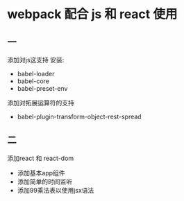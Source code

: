 # webpack 配合 js 和 react 使用

## 一

添加对js这支持 安装:
 - babel-loader
 - babel-core
 - babel-preset-env

 添加对拓展运算符的支持

 - babel-plugin-transform-object-rest-spread


 ## 二

 添加react 和 react-dom

 - 添加基本app组件
 - 添加简单的时间监听
 - 添加99乘法表以使用jsx语法